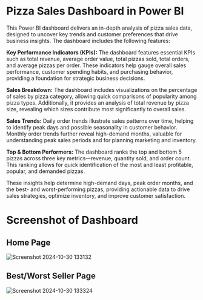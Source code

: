 # Pizza Sales Dashboard in Power BI

This Power BI dashboard delivers an in-depth analysis of pizza sales data, designed to uncover key trends and customer preferences that drive business insights. The dashboard includes the following features:

**Key Performance Indicators (KPIs):** The dashboard features essential KPIs such as total revenue, average order value, total pizzas sold, total orders, and average pizzas per order. These indicators help gauge overall sales performance, customer spending habits, and purchasing behavior, providing a foundation for strategic business decisions.

**Sales Breakdown:** The dashboard includes visualizations on the percentage of sales by pizza category, allowing quick comparisons of popularity among pizza types. Additionally, it provides an analysis of total revenue by pizza size, revealing which sizes contribute most significantly to overall sales.

**Sales Trends:** Daily order trends illustrate sales patterns over time, helping to identify peak days and possible seasonality in customer behavior. Monthly order trends further reveal high-demand months, valuable for understanding peak sales periods and for planning marketing and inventory.

**Top & Bottom Performers:** The dashboard ranks the top and bottom 5 pizzas across three key metrics—revenue, quantity sold, and order count. This ranking allows for quick identification of the most and least profitable, popular, and demanded pizzas.

These insights help determine high-demand days, peak order months, and the best- and worst-performing pizzas, providing actionable data to drive sales strategies, optimize inventory, and improve customer satisfaction.

# Screenshot of Dashboard

## Home Page

![Screenshot 2024-10-30 133132](https://github.com/user-attachments/assets/4c0532cd-036e-4108-a77c-1e6f5c708578)

## Best/Worst Seller Page

![Screenshot 2024-10-30 133324](https://github.com/user-attachments/assets/603f92f1-88d4-4e02-bd15-78468f31a38e)
